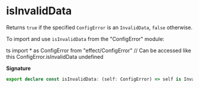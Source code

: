 # isInvalidData

Returns `true` if the specified `ConfigError` is an `InvalidData`, `false`
otherwise.

To import and use `isInvalidData` from the "ConfigError" module:

ts
import \* as ConfigError from "effect/ConfigError"
// Can be accessed like this
ConfigError.isInvalidData
undefined

**Signature**

```ts
export declare const isInvalidData: (self: ConfigError) => self is InvalidData
```
